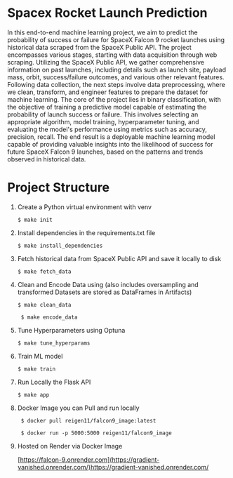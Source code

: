Spacex Rocket Launch Prediction
==============================

In this end-to-end machine learning project, we aim to predict the probability of success or failure for SpaceX Falcon 9 
rocket launches using historical data scraped from the SpaceX Public API. The project encompasses various stages, 
starting with data acquisition through web scraping. Utilizing the SpaceX Public API, we gather comprehensive 
information on past launches, including details such as launch site, payload mass, orbit, success/failure outcomes, 
and various other relevant features. Following data collection, the next steps involve data preprocessing, where we 
clean, transform, and engineer features to prepare the dataset for machine learning. The core of the project lies 
in binary classification, with the objective of training a predictive model capable of estimating the probability of 
launch success or failure. This involves selecting an appropriate algorithm, model training, hyperparameter tuning, 
and evaluating the model's performance using metrics such as accuracy, precision, recall. The end result is a 
deployable machine learning model capable of providing valuable insights into the likelihood of success for future 
SpaceX Falcon 9 launches, based on the patterns and trends observed in historical data. 

Project Structure
==============================

1. Create a Python virtual environment with venv

    ```
    $ make init
    ```


2. Install dependencies in the requirements.txt file 
    ```
    $ make install_dependencies
    ```

3. Fetch historical data from SpaceX Public API and save it locally to disk
    ```
    $ make fetch_data
    ```

4. Clean and Encode Data using (also includes oversampling and transformed Datasets are stored as DataFrames in Artifacts)
    ```
    $ make clean_data
    ```
   ```
    $ make encode_data
    ```   

5. Tune Hyperparameters using Optuna 
    ```
    $ make tune_hyperparams
    ```

6. Train ML model
    ```
    $ make train
    ```

7. Run Locally the Flask API
    ```
    $ make app
   ```

8. Docker Image you can Pull and run locally
   ```
    $ docker pull reigen11/falcon9_image:latest
   ```   
   ```
    $ docker run -p 5000:5000 reigen11/falcon9_image
   ```   


9. Hosted on Render via Docker Image

      [https://falcon-9.onrender.com](https://gradient-vanished.onrender.com/)https://gradient-vanished.onrender.com/

   




